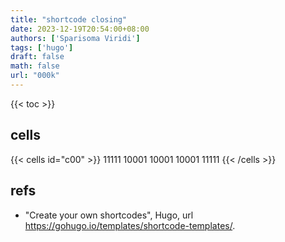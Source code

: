 ```yaml
---
title: "shortcode closing"
date: 2023-12-19T20:54:00+08:00
authors: ['Sparisoma Viridi']
tags: ['hugo']
draft: false
math: false
url: "000k"
---
```

{{< toc >}}


## cells

{{< cells id="c00" >}}
11111
10001
10001
10001
11111
{{< /cells >}}



## refs
+  "Create your own shortcodes", Hugo, url https://gohugo.io/templates/shortcode-templates/.